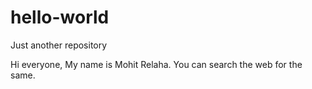 # hello-world
Just another repository

Hi everyone,
My name is Mohit Relaha. You can search the web for the same.
